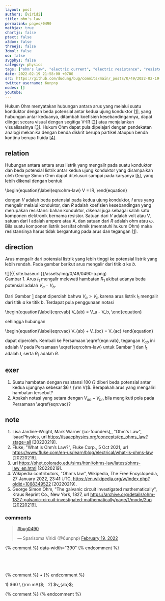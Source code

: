 ```yaml
---
layout: post
authors: [viridi]
title: ohm's law
permalink: pages/0490
mathjax: true
chartjs: false
ptext: false
x3dom: false
threejs: false
3dmol: false
oo: false
svgphys: false
category: physics
tags: ["ohm's law", "electric current", "electric resistance", "resistor", "electric potential"]
date: 2022-02-19 21:58:00 +0700
src: https://github.com/dudung/bug/commits/main/_posts/0/49/2022-02-19-ohm-law.md
twitter_username: 6unpnp
nodes: []
youtube:
---
```

Hukum Ohm menyatakan hubungan antara arus yang melalui suatu konduktor dengan beda potensial antar kedua ujung konduktor [[1](#r01)], yang hubungan antar keduanya, ditambah koefisien kesebandingannya, dapat diingat secara visual dengan segitiga V-IR [[2](#r02)] atau menjalankan visualisasinya [[3](#r03)]. Hukum Ohm dapat pula dipelajari dengan pendekatan analogi mekanika dengan benda diskrit berupa partikel ataupun benda kontinu berupa fluida [[4](#r04)].


## relation
Hubungan antara antara arus listrik yang mengalir pada suatu konduktor dan beda potensial listrik antar kedua ujung konduktor yang disampaikan oleh George Simon Ohm dapat ditelusuri sampai pada karyanya [[5](#r05)], yang lebih dikenal dengan bentuk

\begin{equation}\label{eqn:ohm-law}
V = IR,
\end{equation}

dengan $V$ adalah beda potensial pada kedua ujung konduktor, $I$ arus yang mengalir melalui konduktor, dan $R$ adalah koefisien kesebandingan yang merupakan resistansi bahan konduktor, dikenal juga sebagai salah satu komponen elektronik bernama resistor. Satuan dari $V$ adalah volt atau V, satuan dari $I$ adalah ampere atau A, dan satuan dari $R$ adalah ohm atau &omega;. Bila suatu komponen listrik bersifat ohmik (mematuhi hukum Ohm) maka resistansinya harus tidak bergantung pada arus dan tegangan [[1](#r01)].


## direction
Arus mengalir dari potensial listrik yang lebih tinggi ke potensial listrik yang lebih rendah. Pada gambar berikut arus mengalir dari titik $a$ ke $b$.

![]({{ site.baseurl }}/assets/img/0/49/0490-a.png) \
Gambar <a name='fig1'>1</a>. Arus $I_1$ mengalir melewati hambatan $R_1$ akibat adanya beda potensial adalah $V_a - V_b$.

Dari Gambar [1](#fig1) dapat diperolah bahwa $V_a > V_b$ karena arus listrik $I_1$ mengalir dari titik $a$ ke titik $b$. Terdapat pula penggunaan notasi

\begin{equation}\label{eqn:vab}
V_{ab} = V_a - V_b, 
\end{equation}

sehingga hubungan

\begin{equation}\label{eqn:vac}
V_{ab} + V_{bc} = V_{ac}
\end{equation}

dapat diperoleh. Kembali ke Persamaan \eqref{eqn:vab}, tegangan $V_{ab}$ ini adalah $V$ pada Persamaan \eqref{eqn:ohm-law} untuk Gambar [1](#fig) dan $I_1$ adalah $I$, serta $R_1$ adalah $R$.


## exer
1. Suatu hambatan dengan resistansi $100 \ \Omega$ diberi beda potensial antar kedua ujungnya sebesar $6 \ {\rm V}$. Berapakah arus yang mengaliri hambatan tersebut?
2. Apakah notasi yang setara dengan $V_{an} - V_{bn}$ bila mengikuti pola pada Persamaan \eqref{eqn:vac}?


## note
1. <a name='r01'></a>Lisa Jardine-Wright, Mark Warner (co-founders),, "Ohm's Law", IsaacPhysics, 
url <https://isaacphysics.org/concepts/cp_ohms_law?stage=all> [20220219].
2. <a name='r02'></a>Fluke, "What is Ohm’s Law?", Fluke Corp., 5 Oct 2021, url <https://www.fluke.com/en-us/learn/blog/electrical/what-is-ohms-law> [20220219].
3. <a name='r03'></a>
url <https://phet.colorado.edu/sims/html/ohms-law/latest/ohms-law_en.html> [20220219].
4. <a name='r04'></a>Wikipedia contributors, "Ohm's law", Wikipedia, The Free Encyclopedia, 27 January 2022, 23:41 UTC, <https://en.wikipedia.org/w/index.php?oldid=1068349522> [20220219].
5. <a name='r05'></a>George Simon Ohm, "The galvanic circuit investigated mathematically", Kraus Reprint Co., New York, 1827, url <https://archive.org/details/ohm-1827-galvanic-circuit-investigated-mathematically/page/1/mode/2up> [20220219].

### comments
<blockquote class="twitter-tweet" data-width="390"><p lang="und" dir="ltr"><a href="https://twitter.com/hashtag/bug0490?src=hash&amp;ref_src=twsrc%5Etfw">#bug0490</a></p>&mdash; Sparisoma Viridi (@6unpnp) <a href="https://twitter.com/6unpnp/status/1495048714536493058?ref_src=twsrc%5Etfw">February 19, 2022</a></blockquote> <script async src="https://platform.twitter.com/widgets.js" charset="utf-8"></script>
{% comment %} data-width="390" {% endcomment %}


## &nbsp;
{% comment %} []() &bull; []() {% endcomment %}


<ans>
1) $60 \ {\rm mA}$; &nbsp;
2) $v_{ab}$; &nbsp;
</ans>


{% comment %}
{% endcomment %}
